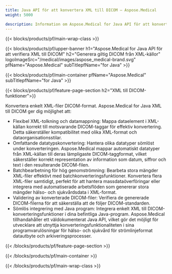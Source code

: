 ```yaml
---
title: Java API för att konvertera XML till DICOM – Aspose.Medical
weight: 5000

description: Information om Aspose.Medical for Java API för att konvertera XML till DICOM
---
```


{{< blocks/products/pf/main-wrap-class >}}

{{< blocks/products/pf/upper-banner h1="Aspose.Medical for Java API för att verifiera XML till DICOM" h2="Generera giltig DICOM från XML-källor" logoImageSrc="/medical/images/aspose_medical-brand.svg" pfName="Aspose.Medical" subTitlepfName="for Java" >}}

{{< blocks/products/pf/main-container pfName="Aspose.Medical" subTitlepfName="for Java" >}}

{{< blocks/products/pf/feature-page-section h2="XML till DICOM-funktioner">}}

<p>Konvertera enkelt XML-filer DICOM-format. Aspose.Medical for Java XML till DICOM ger dig möjlighet att:</p>

<ul>
<li>Flexibel XML-tolkning och datamappning: Mappa dataelement i XML-källan korrekt till motsvarande DICOM-taggar för effektiv konvertering. Detta säkerställer kompatibilitet med olika XML-format och dataorganisationsstilar.</li>
<li>Omfattande datatypskonvertering: Hantera olika datatyper sömlöst under konverteringen. Aspose.Medical mappar automatiskt datatyper från XML-källan till deras lämpligaste DICOM-taggformat, vilket säkerställer korrekt representation av information som datum, siffror och text i den resulterande DICOM-filen.</li>
<li>Batchbearbetning för hög genomströmning: Bearbeta stora mängder XML-filer effektivt med batchkonverteringsfunktioner. Konvertera flera XML-filer samtidigt, perfekt för att hantera massdataöverföringar eller integrera med automatiserade arbetsflöden som genererar stora mängder hälso- och sjukvårdsdata i XML-format.</li>
<li>Validering av konverterade DICOM-filer: Verifiera de genererade DICOM-filerna för att säkerställa att de följer DICOM-standarden.</li>
<li>Sömlös integrering med Java program: Integrera enkelt XML till DICOM-konverteringsfunktioner i dina befintliga Java-program. Aspose.Medical tillhandahåller ett väldokumenterat Java API, vilket gör det möjligt för utvecklare att utnyttja konverteringsfunktionaliteten i sina programvarulösningar för hälso- och sjukvård för strömlinjeformat datautbyte och arkiveringsprocesser.</li>
</ul>

{{< /blocks/products/pf/feature-page-section >}}

{{< /blocks/products/pf/main-container >}}

{{< /blocks/products/pf/main-wrap-class >}}